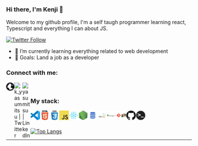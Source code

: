 ### Hi there, I'm Kenji 👋

Welcome to my github profile, I'm a self taugh programmer learning react, Typescript and everything I can about JS.

[![Twitter Follow](https://img.shields.io/twitter/follow/k_yasumitsu?color=1DA1F2&logo=twitter&style=for-the-badge)](https://twitter.com/intent/follow?screen_name=k_yasumitsu)

- 🌱 I’m currently learning everything related to web development
- 🥅 Goals: Land a job as a developer

### Connect with me:

[<img align="left" alt="yasumitsu.github.io/" width="22px" src="https://raw.githubusercontent.com/iconic/open-iconic/master/svg/globe.svg" />][website]
[<img align="left" alt="k_yasumitsu | Twitter" width="22px" src="https://cdn.jsdelivr.net/npm/simple-icons@v3/icons/twitter.svg" />][twitter]
[<img align="left" alt="yasumitsu | LinkedIn" width="22px" src="https://cdn.jsdelivr.net/npm/simple-icons@v3/icons/linkedin.svg" />][linkedin]

<br />

### My stack:

<img align="left" alt="Visual Studio Code" width="26px" src="https://raw.githubusercontent.com/github/explore/80688e429a7d4ef2fca1e82350fe8e3517d3494d/topics/visual-studio-code/visual-studio-code.png" />
<img align="left" alt="HTML5" width="26px" src="https://raw.githubusercontent.com/github/explore/80688e429a7d4ef2fca1e82350fe8e3517d3494d/topics/html/html.png" />
<img align="left" alt="CSS3" width="26px" src="https://raw.githubusercontent.com/github/explore/80688e429a7d4ef2fca1e82350fe8e3517d3494d/topics/css/css.png" /><img align="left" alt="JavaScript" width="26px" src="https://raw.githubusercontent.com/github/explore/80688e429a7d4ef2fca1e82350fe8e3517d3494d/topics/javascript/javascript.png" />
<img align="left" alt="React" width="26px" src="https://raw.githubusercontent.com/github/explore/80688e429a7d4ef2fca1e82350fe8e3517d3494d/topics/react/react.png" />
<img align="left" alt="Node.js" width="26px" src="https://raw.githubusercontent.com/github/explore/80688e429a7d4ef2fca1e82350fe8e3517d3494d/topics/nodejs/nodejs.png" />
<img align="left" alt="SQL" width="26px" src="https://raw.githubusercontent.com/github/explore/80688e429a7d4ef2fca1e82350fe8e3517d3494d/topics/sql/sql.png" /><img align="left" alt="MySQL" width="26px" src="https://raw.githubusercontent.com/github/explore/80688e429a7d4ef2fca1e82350fe8e3517d3494d/topics/mysql/mysql.png" />
<img align="left" alt="MongoDB" width="26px" src="https://raw.githubusercontent.com/github/explore/80688e429a7d4ef2fca1e82350fe8e3517d3494d/topics/mongodb/mongodb.png" />
<img align="left" alt="Git" width="26px" src="https://raw.githubusercontent.com/github/explore/80688e429a7d4ef2fca1e82350fe8e3517d3494d/topics/git/git.png" /><img align="left" alt="GitHub" width="26px" src="https://raw.githubusercontent.com/github/explore/78df643247d429f6cc873026c0622819ad797942/topics/github/github.png" />
<img align="left" alt="Terminal" width="26px" src="https://raw.githubusercontent.com/github/explore/80688e429a7d4ef2fca1e82350fe8e3517d3494d/topics/terminal/terminal.png" />

<br />

<br />

[![Top Langs](https://github-readme-stats.vercel.app/api/top-langs/?username=yasumitsu&layout=compact)](https://github.com/anuraghazra/github-readme-stats)


---


[website]: https://yasumitsu.github.io/
[twitter]: https://twitter.com/k_yasumitsu
[linkedin]: https://linkedin.com/in/yasumitsu
